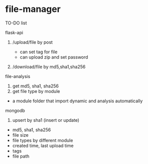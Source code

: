 # file-manager

TO-DO list

flask-api

1. /upload/file by post
    - can set tag for file
    - can upload zip and set password
    
2. /download/file by md5,sha1,sha256


file-analysis

1. get md5, sha1, sha256
2. get file type by module
  - a module folder that import dynamic and analysis automatically
  
  
mongodb

1. upsert by sha1 (insert or update)
  - md5, sha1, sha256
  - file size
  - file types by different module
  - created time, last upload time
  - tags
  - file path
  

